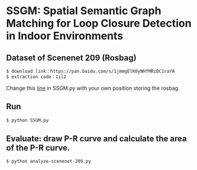 # SSGM: Spatial Semantic Graph Matching for Loop Closure Detection in Indoor Environments

## Dataset of Scenenet 209 (Rosbag)
```sh
$ download link：https://pan.baidu.com/s/1jmmgElK0yNHfMRzDC1raYA 
$ extraction code：1il2
```
Change this [line](https://github.com/BIT-TYJ/SSGM/blob/c8d3cbfcfb7bab46fe2845e422aad32924c59d94/SSGM.py#L806) in SSGM.py with your own position storing the rosbag.


## Run
```sh
$ python SSGM.py
```

## Evaluate: draw P-R curve and calculate the area of the P-R curve.
```sh
$ python analyze-scenenet-209.py
```
